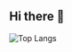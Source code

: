 ## Hi there 👋

![Top Langs](https://github-readme-stats.vercel.app/api/top-langs/?username=silent97vvaaavava&hide_progress=false)
<!--
**silent97vvaaavava/silent97vvaaavava** is a ✨ _special_ ✨ repository because its `README.md` (this file) appears on your GitHub profile.

Here are some ideas to get you started:

- 🔭 I’m currently working on ...
- 🌱 I’m currently learning ...
- 👯 I’m looking to collaborate on ...
- 🤔 I’m looking for help with ...
- 💬 Ask me about ...
- 📫 How to reach me: ...
- 😄 Pronouns: ...
- ⚡ Fun fact: ...
-->
